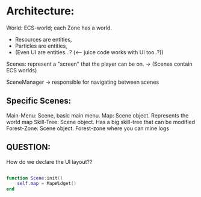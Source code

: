 

# Architecture:

World: ECS-world; each Zone has a world.
- Resources are entities,
- Particles are entities,
- (Even UI are entities...? (<-- juice code works with UI too..?))

Scenes: represent a "screen" that the player can be on.
    -> (Scenes contain ECS worlds)

SceneManager -> responsible for navigating between scenes



## Specific Scenes:
Main-Menu: Scene, basic main menu.
Map: Scene object. Represents the world map
Skill-Tree: Scene object. Has a big skill-tree that can be modified
Forest-Zone: Scene object. Forest-zone where you can mine logs


## QUESTION:
How do we declare the UI layout??
```lua

function Scene:init()
    self.map = MapWidget()
end


```









